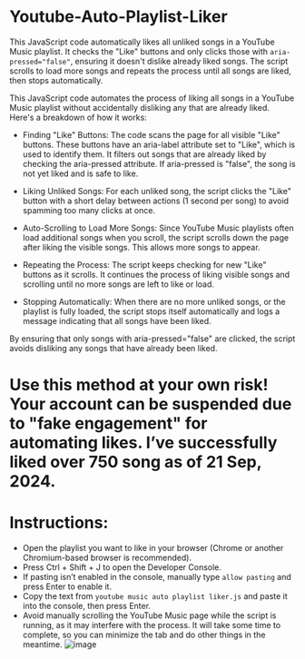 # Youtube-Auto-Playlist-Liker
This JavaScript code automatically likes all unliked songs in a YouTube Music playlist. It checks the "Like" buttons and only clicks those with `aria-pressed="false"`, ensuring it doesn't dislike already liked songs. The script scrolls to load more songs and repeats the process until all songs are liked, then stops automatically.

This JavaScript code automates the process of liking all songs in a YouTube Music playlist without accidentally disliking any that are already liked. Here's a breakdown of how it works:

- Finding "Like" Buttons: The code scans the page for all visible "Like" buttons. These buttons have an aria-label attribute set to "Like", which is used to identify them. 
It filters out songs that are already liked by checking the aria-pressed attribute. If aria-pressed is "false", the song is not yet liked and is safe to like.

- Liking Unliked Songs: For each unliked song, the script clicks the "Like" button with a short delay between actions (1 second per song) to avoid spamming too many clicks at once.

- Auto-Scrolling to Load More Songs: Since YouTube Music playlists often load additional songs when you scroll, the script scrolls down the page after liking the visible songs. This allows more songs to appear.

- Repeating the Process: The script keeps checking for new "Like" buttons as it scrolls. It continues the process of liking visible songs and scrolling until no more songs are left to like or load.

- Stopping Automatically: When there are no more unliked songs, or the playlist is fully loaded, the script stops itself automatically and logs a message indicating that all songs have been liked.

By ensuring that only songs with aria-pressed="false" are clicked, the script avoids disliking any songs that have already been liked.

# Use this method at your own risk! Your account can be suspended due to "fake engagement" for automating likes. I’ve successfully liked over 750 song as of 21 Sep, 2024.

# Instructions:
- Open the playlist you want to like in your browser (Chrome or another Chromium-based browser is recommended).
- Press Ctrl + Shift + J to open the Developer Console.
- If pasting isn’t enabled in the console, manually type `allow pasting` and press Enter to enable it.
- Copy the text from `youtube music auto playlist liker.js` and paste it into the console, then press Enter.
- Avoid manually scrolling the YouTube Music page while the script is running, as it may interfere with the process. It will take some time to complete, so you can minimize the tab and do other things in the meantime.
![image](https://github.com/user-attachments/assets/0b07d8dd-28a1-419b-a6c5-38cf19954d63)



